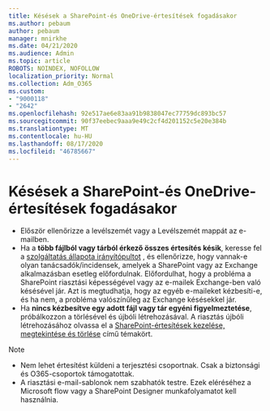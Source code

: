 ```yaml
---
title: Késések a SharePoint-és OneDrive-értesítések fogadásakor
ms.author: pebaum
author: pebaum
manager: mnirkhe
ms.date: 04/21/2020
ms.audience: Admin
ms.topic: article
ROBOTS: NOINDEX, NOFOLLOW
localization_priority: Normal
ms.collection: Adm_O365
ms.custom:
- "9000118"
- "2642"
ms.openlocfilehash: 92e517ae6e83aa91b9838047ec77759dc893bc57
ms.sourcegitcommit: 90f37eebec9aaa9e49c2cf4d201152c5e20e384b
ms.translationtype: MT
ms.contentlocale: hu-HU
ms.lasthandoff: 08/17/2020
ms.locfileid: "46785667"
---
```

# <a name="delays-in-receiving-sharepoint-and-onedrive-alerts"></a>Késések a SharePoint-és OneDrive-értesítések fogadásakor

- Először ellenőrizze a levélszemét vagy a Levélszemét mappát az e-mailben.
- Ha a **több fájlból vagy tárból érkező összes értesítés késik**, keresse fel a [szolgáltatás állapota irányítópultot](https://portal.office.com/adminportal/home?ref=/servicehealth) , és ellenőrizze, hogy vannak-e olyan tanácsadók/incidensek, amelyek a SharePoint vagy az Exchange alkalmazásban esetleg előfordulnak. Előfordulhat, hogy a probléma a SharePoint riasztási képességével vagy az e-mailek Exchange-ben való késésével jár. Azt is megtudhatja, hogy az egyéb e-maileket kézbesíti-e, és ha nem, a probléma valószínűleg az Exchange késésekkel jár.
- Ha **nincs kézbesítve egy adott fájl vagy tár egyéni figyelmeztetése**, próbálkozzon a törlésével és újbóli létrehozásával. A riasztás újbóli létrehozásához olvassa el a [SharePoint-értesítések kezelése, megtekintése és törlése](https://support.microsoft.com/office/99dfb19c-9a90-4a8c-aba1-aa8c8afb0de2) című témakört.

> [!NOTE]
> - Nem lehet értesítést küldeni a terjesztési csoportnak. Csak a biztonsági és O365-csoportok támogatottak.
> - A riasztási e-mail-sablonok nem szabhatók testre. Ezek eléréséhez a Microsoft flow vagy a SharePoint Designer munkafolyamatot kell használnia.
